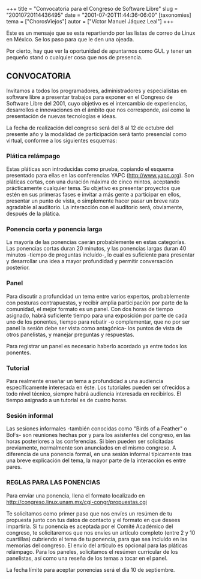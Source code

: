 +++
title = "Convocatoria para el Congreso de Software Libre"
slug = "20010720114436495"
date = "2001-07-20T11:44:36-06:00"
[taxonomies]
tema = ["ChorosViejos"]
autor = ["Víctor Manuel Jáquez Leal"]
+++

Este es un mensaje que se esta repartiendo por las listas de correo de
Linux en México. Se los paso para que le den una ojeada.

Por cierto, hay que ver la oportunidad de apuntarnos como GUL y tener un
pequeño stand o cualquier cosa que nos de presencia.

<!-- more -->

## CONVOCATORIA

Invitamos a todos los programadores, administradores y especialistas en
software libre a presentar trabajos para exponer en el Congreso de
Software Libre del 2001, cuyo objetivo es el intercambio de
experiencias, desarrollos e innovaciones en el ámbito que nos
corresponde, así como la presentación de nuevas tecnologías e ideas.

La fecha de realización del congreso será del 8 al 12 de octubre del
presente año y la modalidad de participación será tanto presencial como
virtual, conforme a los siguientes esquemas:

### Plática relámpago

Estas pláticas son introducidas como prueba, copiando el esquema
presentado para ellas en las conferencias YAPC (<http://www.yapc.org>).
Son pláticas cortas, con una duración máxima de cinco mintos, aceptando
prácticamente cualquier tema. Su objetivo es presentar proyectos que
estén en sus primeras fases e invitar a más gente a participar en ellos,
presentar un punto de vista, o simplemente hacer pasar un breve rato
agradable al auditorio. La interacción con el auditorio será,
obviamente, después de la plática.

### Ponencia corta y ponencia larga

La mayoría de las ponencias caerán probablemente en estas categorías.
Las ponencias cortas duran 20 minutos, y las ponencias largas duran 40
minutos -tiempo de preguntas incluído-, lo cual es suficiente para
presentar y desarrollar una idea a mayor profundidad y permitir
conversación posterior.

### Panel

Para discutir a profundidad un tema entre varios expertos, probablemente
con posturas contrapuestas, y recibir amplia participación por parte de
la comunidad, el mejor formato es un panel. Con dos horas de tiempo
asignado, habrá suficiente tiempo para una exposición por parte de cada
uno de los ponentes, tiempo para rebatir -o complementar, que no por ser
panel la sesión debe ser vista como antagónica- los puntos de vista de
otros panelistas, y manejar preguntas y respuestas.

Para registrar un panel es necesario haberlo acordado ya entre todos los
ponentes.

### Tutorial

Para realmente enseñar un tema a profundidad a una audiencia
específicamente interesada en éste. Los tutoriales pueden ser ofrecidos
a todo nivel técnico, siempre habrá audiencia interesada en recibirlos.
El tiempo asignado a un tutorial es de cuatro horas.

### Sesión informal

Las sesiones informales -también conocidas como "Birds of a Feather" o
BoFs- son reuniones hechas por y para los asistentes del congreso, en
las horas posteriores a las conferencias. Si bien pueden ser solicitadas
previamente, normalmente son anunciados en el mismo congreso. A
diferencia de una ponencia formal, en una sesión informal típicamente
tras una breve explicación del tema, la mayor parte de la interacción es
entre pares.

### REGLAS PARA LAS PONENCIAS

Para enviar una ponencia, llena el formato localizado en
<http://congreso.linux.unam.mx/cgi-congr/propuestas.cgi>

Te solicitamos como primer paso que nos envíes un resúmen de tu
propuesta junto con tus datos de contacto y el formato en que desees
impartirla. Si tu ponencia es aceptada por el Comité Académico del
congreso, te solicitaremos que nos envíes un artículo completo (entre 2
y 10 cuartillas) cubriendo el tema de tu ponencia, para que sea incluído
en las memorias del congreso. El envío del artículo es opcional para las
pláticas relámpago. Para los paneles, solicitamos el resúmen curricular
de los panelistas, así como una reseña de los temas a tocar en el panel.

La fecha límite para aceptar ponencias será el día 10 de septiembre.
